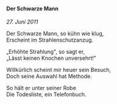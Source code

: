 #### Der Schwarze Mann

_27. Juni 2011_

Der Schwarze Mann, so kühn wie klug,<br>
Erscheint im Strahlenschutzanzug.

„Erhöhte Strahlung", so sagt er,<br>
„Lässt keinen Knochen unversehrt!"

Willkürlich scheint mir heuer sein Besuch,<br>
Doch seine Auswahl hat Methode.

So hält er unter seiner Robe<br>
Die Todesliste, ein Telefonbuch.
